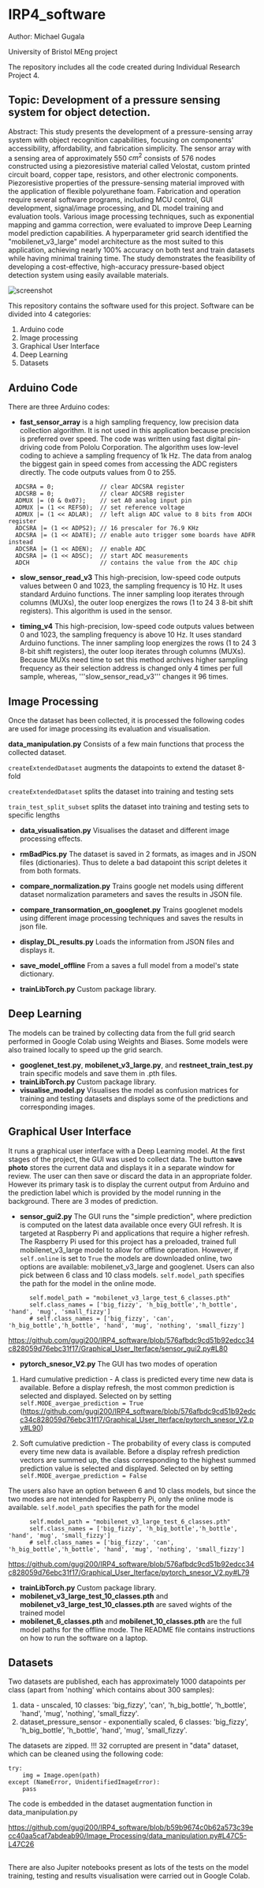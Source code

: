 # IRP4_software
Author: Michael Gugala

University of Bristol MEng project 

The repository includes all the code created during Individual Research Project 4.


## Topic: Development of a pressure sensing system for object detection.

Abstract:
This study presents the development of a pressure-sensing array system with object recognition capabilities, focusing on components' accessibility, affordability, and fabrication simplicity. The sensor array with a sensing area of approximately 550 $cm^2$ consists of 576 nodes constructed using a piezoresistive material called Velostat, custom printed circuit board, copper tape, resistors, and other electronic components. Piezoresistive properties of the pressure-sensing material improved with the application of flexible polyurethane foam. Fabrication and operation require several software programs, including MCU control, GUI development, signal/image processing, and DL model training and evaluation tools. Various image processing techniques, such as exponential mapping and gamma correction, were evaluated to improve Deep Learning model prediction capabilities. A hyperparameter grid search identified the "mobilenet\_v3\_large" model architecture as the most suited to this application, achieving nearly 100\% accuracy on both test and train datasets while having minimal training time. The study demonstrates the feasibility of developing a cost-effective, high-accuracy pressure-based object detection system using easily available materials.


![screenshot](whole_sensor.jpg)

This repository contains the software used for this project. Software can be divided into 4 categories:
1) Arduino code
2) Image processing
3) Graphical User Interface
4) Deep Learning
5) Datasets

## Arduino Code
There are three Arduino codes:
* **fast_sensor_array** is a high sampling frequency, low precision data collection algorithm. It is not used in this application because precision is preferred over speed. The code was written using fast digital pin-driving code from Pololu Corporation. The algorithm uses low-level coding to achieve a sampling frequency of 1k Hz. The data from analog the biggest gain in speed comes from accessing the ADC registers directly. The code outputs values from 0 to 255.
```
  ADCSRA = 0;             // clear ADCSRA register
  ADCSRB = 0;             // clear ADCSRB register
  ADMUX |= (0 & 0x07);    // set A0 analog input pin
  ADMUX |= (1 << REFS0);  // set reference voltage
  ADMUX |= (1 << ADLAR);  // left align ADC value to 8 bits from ADCH register
  ADCSRA |= (1 << ADPS2); // 16 prescaler for 76.9 KHz
  ADCSRA |= (1 << ADATE); // enable auto trigger some boards have ADFR instead 
  ADCSRA |= (1 << ADEN);  // enable ADC
  ADCSRA |= (1 << ADSC);  // start ADC measurements
  ADCH                    // contains the value from the ADC chip
```

* **slow_sensor_read_v3** This high-precision, low-speed code outputs values between 0 and 1023, the sampling frequency is 10 Hz. It uses standard Arduino functions. The inner sampling loop iterates through columns (MUXs), the outer loop energizes the rows (1 to 24 3 8-bit shift registers). This algorithm is used in the sensor.


* **timing_v4** This high-precision, low-speed code outputs values between 0 and 1023, the sampling frequency is above 10 Hz. It uses standard Arduino functions. The inner sampling loop energizes the rows (1 to 24 3 8-bit shift registers), the outer loop iterates through columns (MUXs). Because MUXs need time to set this method archives higher sampling frequency as their selection address is changed only 4 times per full sample, whereas, '''slow_sensor_read_v3''' changes it 96 times.


## Image Processing
Once the dataset has been collected, it is processed the following codes are used for image processing its evaluation and visualisation. 

**data_manipulation.py** Consists of a few main functions that process the collected dataset.

```createExtendedDataset``` augments the datapoints to extend the dataset 8-fold

```createExtendedDataset``` splits the dataset into training and testing sets

```train_test_split_subset``` splits the dataset into training and testing sets to specific lengths


* **data_visualisation.py** Visualises the dataset and different image processing effects.

* **rmBadPics.py** The dataset is saved in 2 formats, as images and in JSON files (dictionaries). Thus to delete a bad datapoint this script deletes it from both formats.

* **compare_normalization.py** Trains google net models using different dataset normalization parameters and saves the results in JSON file.

* **compare_transormation_on_googlenet.py** Trains googlenet models using different image processing techniques and saves the results in json file.

* **display_DL_results.py** Loads the information from JSON files and displays it.
  
* **save_model_offline** From a saves a full model from a model's state dictionary.

* **trainLibTorch.py** Custom package library.


## Deep Learning
The models can be trained by collecting data from the full grid search performed in Google Colab using Weights and Biases. Some models were also trained locally to speed up the grid search. 

* **googlenet_test.py**, **mobilenet_v3_large.py**, and **restneet_train_test.py** train specific models and save them in .pth files.
* **trainLibTorch.py** Custom package library.
* **visualise_model.py** Visualises the model as confusion matrices for training and testing datasets and displays some of the predictions and corresponding images.

## Graphical User Interface
It runs a graphical user interface with a Deep Learning model. At the first stages of the project, the GUI was used to collect data. The button **save photo** stores the current data and displays it in a separate window for review. The user can then save or discard the data in an appropriate folder. However its primary task is to display the current output from Arduino and the prediction label which is provided by the model running in the background. There are 3 modes of prediction.

* **sensor_gui2.py** The GUI runs the "simple prediction", where prediction is computed on the latest data available once every GUI refresh. It is targeted at Raspberry Pi and applications that require a higher refresh. The Raspberry Pi used for this project has a preloaded, trained full mobilenet_v3_large model to allow for offline operation. However, if ```self.online``` is set to ```True``` the models are downloaded online, two options are available: mobilenet_v3_large and googlenet. Users can also pick between 6 class and 10 class models. ```self.model_path``` specifies the path for the model in the online mode.
```self.online = True
      self.model_path = "mobilenet_v3_large_test_6_classes.pth"
      self.class_names = ['big_fizzy', 'h_big_bottle','h_bottle', 'hand', 'mug', 'small_fizzy']
      # self.class_names = ['big_fizzy', 'can', 'h_big_bottle','h_bottle', 'hand', 'mug', 'nothing', 'small_fizzy']
```
https://github.com/gugi200/IRP4_software/blob/576afbdc9cd51b92edcc34c828059d76ebc31f17/Graphical_User_Iterface/sensor_gui2.py#L80

* **pytorch_snesor_V2.py** The GUI has two modes of operation
1) Hard cumulative prediction - A class is predicted every time new data is available. Before a display refresh, the most common prediction is selected and displayed. Selected on by setting ```self.MODE_avergae_prediction = True``` (https://github.com/gugi200/IRP4_software/blob/576afbdc9cd51b92edcc34c828059d76ebc31f17/Graphical_User_Iterface/pytorch_snesor_V2.py#L90)

2) Soft cumulative prediction - The probability of every class is computed every time new data is available. Before a display refresh prediction vectors are summed up, the class corresponding to the highest summed prediction value is selected and displayed. Selected on by setting ```self.MODE_avergae_prediction = False``` 



The users also have an option between 6 and 10 class models, but since the two modes are not intended for Raspberry Pi, only the online mode is available. ```self.model_path``` specifies the path for the model
```
      self.model_path = "mobilenet_v3_large_test_6_classes.pth"
      self.class_names = ['big_fizzy', 'h_big_bottle','h_bottle', 'hand', 'mug', 'small_fizzy']
      # self.class_names = ['big_fizzy', 'can', 'h_big_bottle','h_bottle', 'hand', 'mug', 'nothing', 'small_fizzy']
```

https://github.com/gugi200/IRP4_software/blob/576afbdc9cd51b92edcc34c828059d76ebc31f17/Graphical_User_Iterface/pytorch_snesor_V2.py#L79


* **trainLibTorch.py** Custom package library.
* **mobilenet_v3_large_test_10_classes.pth** and **mobilenet_v3_large_test_10_classes.pth** are saved wights of the trained model
* **mobilenet_6_classes.pth** and **mobilenet_10_classes.pth** are the full model paths for the offline mode.
The README file contains instructions on how to run the software on a laptop.

## Datasets
Two datasets are published, each has approximately 1000 datapoints per class (apart from 'nothing' which contains about 300 samples):
1) data - unscaled, 10 classes: 'big_fizzy', 'can', 'h_big_bottle', 'h_bottle', 'hand', 'mug', 'nothing', 'small_fizzy'.
2) dataset_pressure_sensor - exponentially scaled, 6 classes: 'big_fizzy', 'h_big_bottle', 'h_bottle', 'hand', 'mug', 'small_fizzy'.

The datasets are zipped. 
!!! 32 corrupted are present in "data" dataset, which can be cleaned using the following code:
```
try:
    img = Image.open(path)
except (NameError, UnidentifiedImageError):
    pass
```
The code is embedded in the dataset augmentation function in data_manipulation.py

https://github.com/gugi200/IRP4_software/blob/b59b9674c0b62a573c39ecc40aa5caf7abdeab90/Image_Processing/data_manipulation.py#L47C5-L47C26

##

There are also Jupiter notebooks present as lots of the tests on the model training, testing and results visualisation were carried out in Google Colab.



